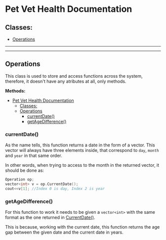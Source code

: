 # Pet Vet Health Documentation

## Classes:

 - [Operations](#operations)

---
---

## Operations

This class is used to store and access functions across the system, therefore, it doesn't have any atributes at all, only methods.

**Methods:**

- [Pet Vet Health Documentation](#pet-vet-health-documentation)
  - [Classes:](#classes)
  - [Operations](#operations)
    - [currentDate()](#currentdate)
    - [getAgeDifference()](#getagedifference)

### currentDate()

As the name tells, this function returns a date in the form of a vector. This vector will always have three elements inside, that correspond to `day`, `month` and `year` in that same order. 

In other words, when trying to access to the month in the returned vector, it should be done as:

```cpp
Operation op;
vector<int> v = op.CurrentDate();
cout<<v[1]; //Index 0 is day, Index 2 is year
```

### getAgeDifference()

For this function to work it needs to be given a `vector<int>` with the same format as the one returned in [CurrentDate()](#currentdate). 

This is because, working with the current date, this function returns the age gap between the given date and the current date in years.